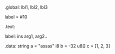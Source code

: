 
.global: lbl1, lbl2, lbl3

label = #10

.text:

label:
	ins arg1, arg2..

.data:
	string a = "assas"
	i8 b = -32
	u8[] c = [1, 2, 3]



